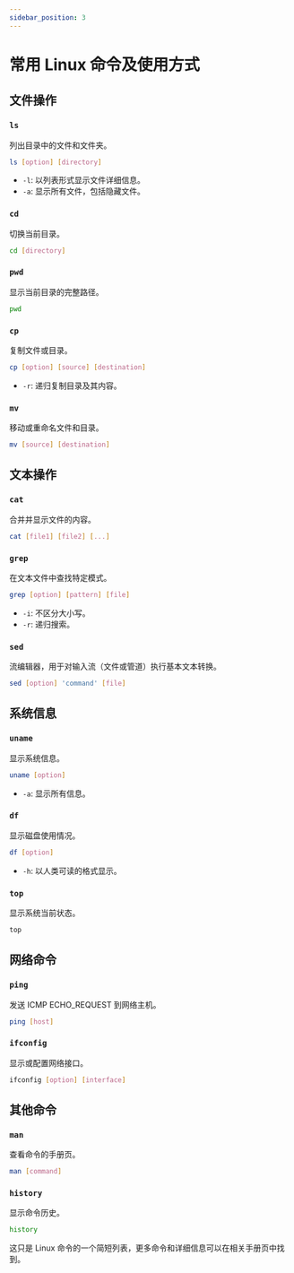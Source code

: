 ```yaml
---
sidebar_position: 3
---
```


# 常用 Linux 命令及使用方式

## 文件操作

### `ls`

列出目录中的文件和文件夹。

```bash
ls [option] [directory]
```

- `-l`: 以列表形式显示文件详细信息。
- `-a`: 显示所有文件，包括隐藏文件。

### `cd`

切换当前目录。

```bash
cd [directory]
```

### `pwd`

显示当前目录的完整路径。

```bash
pwd
```

### `cp`

复制文件或目录。

```bash
cp [option] [source] [destination]
```

- `-r`: 递归复制目录及其内容。

### `mv`

移动或重命名文件和目录。

```bash
mv [source] [destination]
```

## 文本操作

### `cat`

合并并显示文件的内容。

```bash
cat [file1] [file2] [...]
```

### `grep`

在文本文件中查找特定模式。

```bash
grep [option] [pattern] [file]
```

- `-i`: 不区分大小写。
- `-r`: 递归搜索。

### `sed`

流编辑器，用于对输入流（文件或管道）执行基本文本转换。

```bash
sed [option] 'command' [file]
```

## 系统信息

### `uname`

显示系统信息。

```bash
uname [option]
```

- `-a`: 显示所有信息。

### `df`

显示磁盘使用情况。

```bash
df [option]
```

- `-h`: 以人类可读的格式显示。

### `top`

显示系统当前状态。

```bash
top
```

## 网络命令

### `ping`

发送 ICMP ECHO_REQUEST 到网络主机。

```bash
ping [host]
```

### `ifconfig`

显示或配置网络接口。

```bash
ifconfig [option] [interface]
```

## 其他命令

### `man`

查看命令的手册页。

```bash
man [command]
```

### `history`

显示命令历史。

```bash
history
```

这只是 Linux 命令的一个简短列表，更多命令和详细信息可以在相关手册页中找到。

